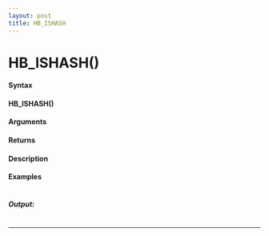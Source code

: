 ```yaml
---
layout: post
title: HB_ISHASH
---
```


# HB_ISHASH()


#### Syntax

#### HB_ISHASH()

#### Arguments

#### Returns

#### Description

#### Examples

```

```

##### Output:

```

```

---